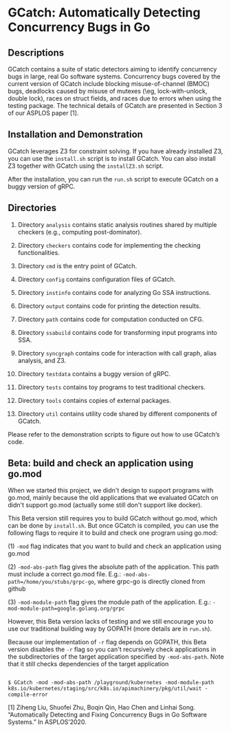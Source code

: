# GCatch: Automatically Detecting Concurrency Bugs in Go

## Descriptions

GCatch contains a suite of static detectors aiming to identify concurrency bugs in large, real Go software systems. Concurrency bugs covered by the current version of GCatch include blocking misuse-of-channel (BMOC) bugs, deadlocks caused by misuse of mutexes (\eg, lock-with-unlock, double lock), races on struct fields, and races due to errors when using the testing package. The technical details of GCatch are presented in Section 3 of our ASPLOS paper [1]. 

## Installation and Demonstration

GCatch leverages Z3 for constraint solving. If you have already installed Z3, you can use the `install.sh` script is to install GCatch. You can also install Z3 together with GCatch using the `installZ3.sh` script. 

After the installation, you can run the `run.sh` script to execute GCatch on a buggy version of gRPC. 

## Directories

1. Directory `analysis` contains static analysis routines shared by multiple checkers (e.g., computing post-dominator). 

2. Directory `checkers` contains code for implementing the checking functionalities.

3. Directory `cmd` is the entry point of GCatch.

4. Directory `config` contains configuration files of GCatch. 

5. Directory `instinfo` contains code for analyzing Go SSA instructions. 

6. Directory `output` contains code for printing the detection results. 

7. Directory `path` contains code for computation conducted on CFG.

8. Directory `ssabuild` contains code for transforming input programs into SSA. 

9. Directory `syncgraph` contains code for interaction with call graph, alias analysis, and Z3. 

10. Directory `testdata` contains a buggy version of gRPC. 

11. Directory `tests` contains toy programs to test traditional checkers. 

12. Directory `tools` contains copies of external packages. 

13. Directory `util` contains utility code shared by different components of GCatch. 

Please refer to the demonstration scripts to figure out how to use GCatch’s code. 

## Beta: build and check an application using go.mod

When we started this project, we didn't design to support programs with go.mod, mainly because the old applications that we evaluated GCatch on didn't support go.mod (actually some still don't support like docker).

This Beta version still requires you to build GCatch without go.mod, which can be done by `install.sh`. But once GCatch is compiled, you can use the following flags to require it to build and check one program using go.mod:

(1) `-mod` flag indicates that you want to build and check an application using go.mod

(2) `-mod-abs-path` flag gives the absolute path of the application. This path must include a correct go.mod file. E.g.: `-mod-abs-path=/home/you/stubs/grpc-go`, where grpc-go is directly cloned from github

(3) `-mod-module-path` flag gives the module path of the application. E.g.: `-mod-module-path=google.golang.org/grpc`

However, this Beta version lacks of testing and we still encourage you to use our traditional building way by GOPATH (more details are in `run.sh`).

Because our implementation of `-r` flag depends on GOPATH, this Beta version disables the `-r` flag so you can't recursively check applications in the subdirectories of the target application specified by `-mod-abs-path`. Note that it still checks dependencies of the target application

```Examples

$ GCatch -mod -mod-abs-path /playground/kubernetes -mod-module-path k8s.io/kubernetes/staging/src/k8s.io/apimachinery/pkg/util/wait -compile-error
```


[1] Ziheng Liu, Shuofei Zhu, Boqin Qin, Hao Chen and Linhai Song. “Automatically Detecting and Fixing Concurrency Bugs in Go Software Systems.” In ASPLOS’2020. 
